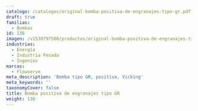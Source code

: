 ```yaml
---
catalogo: /catalogos/original-bomba-positiva-de-engranajes-tipo-gr.pdf
draft: true
familias:
  - Bombas
id: 136
imagen: /v1530797588/productos/original-bomba-positiva-de-engranajes-tipo-gr.jpg
industrias:
  - Energía
  - Industria Pesada
  - Ingenios
marcas:
  - Flowserve
meta_description: 'Bomba tipo GR, positiva, Vicking'
meta_keywords: ''
taxonomyCover: false
title: Bomba positiva de engranajes tipo GR
weight: 136
---
```



